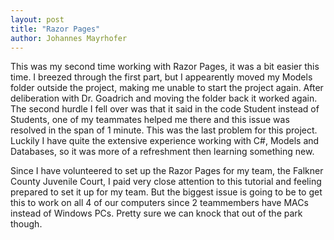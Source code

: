 ```yaml
---
layout: post
title: "Razor Pages"
author: Johannes Mayrhofer
---
```


This was my second time working with Razor Pages, it was a bit easier this time. I breezed through the first part, but I appearently moved my Models folder outside the project, making me unable to start the project again. After deliberation with Dr. Goadrich and moving the folder back it worked again. The second hurdle I fell over was that it said in the code Student instead of Students, one of my teammates helped me there and this issue was resolved in the span of 1 minute. This was the last problem for this project. Luckily I have quite the extensive experience working with C#, Models and Databases, so it was more of a refreshment then learning something new. 

Since I have volunteered to set up the Razor Pages for my team, the Falkner County Juvenile Court, I paid very close attention to this tutorial and feeling prepared to set it up for my team. But the biggest issue is going to be to get this to work on all 4 of our computers since 2 teammembers have MACs instead of Windows PCs. Pretty sure we can knock that out of the park though.

<div style="clear:both;"></div>

